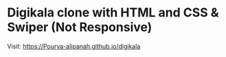 # Digikala clone with HTML and CSS & Swiper (Not Responsive)
Visit: https://Pourya-alipanah.github.io/digikala
